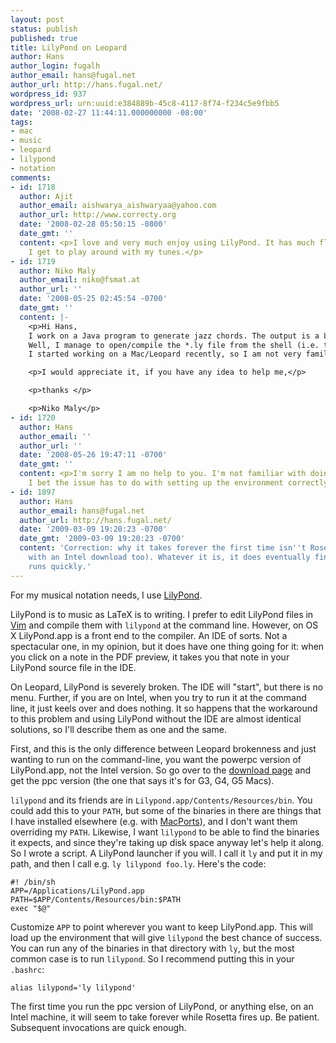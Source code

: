 ```yaml
---
layout: post
status: publish
published: true
title: LilyPond on Leopard
author: Hans
author_login: fugalh
author_email: hans@fugal.net
author_url: http://hans.fugal.net/
wordpress_id: 937
wordpress_url: urn:uuid:e384889b-45c8-4117-8f74-f234c5e9fbb5
date: '2008-02-27 11:44:11.000000000 -08:00'
tags:
- mac
- music
- leopard
- lilypond
- notation
comments:
- id: 1718
  author: Ajit
  author_email: aishwarya_aishwaryaa@yahoo.com
  author_url: http://www.correcty.org
  date: '2008-02-28 05:50:15 -0800'
  date_gmt: ''
  content: <p>I love and very much enjoy using LilyPond. It has much flexibility that
    I get to play around with my tunes.</p>
- id: 1719
  author: Niko Maly
  author_email: niko@fsmat.at
  author_url: ''
  date: '2008-05-25 02:45:54 -0700'
  date_gmt: ''
  content: |-
    <p>Hi Hans,
    I work on a Java program to generate jazz chords. The output is a Lilypond file.
    Well, I manage to open/compile the *.ly file from the shell (i.e. the way you describe), but I don't manage it to do this from inside the Java program using the Runtime class. (Although I am able to execute other applications...?)
    I started working on a Mac/Leopard recently, so I am not very familiar with the shell commands and setting the paths, etc.</p>

    <p>I would appreciate it, if you have any idea to help me,</p>

    <p>thanks </p>

    <p>Niko Maly</p>
- id: 1720
  author: Hans
  author_email: ''
  author_url: ''
  date: '2008-05-26 19:47:11 -0700'
  date_gmt: ''
  content: <p>I'm sorry I am no help to you. I'm not familiar with doing this in Java.
    I bet the issue has to do with setting up the environment correctly, though.</p>
- id: 1897
  author: Hans
  author_email: hans@fugal.net
  author_url: http://hans.fugal.net/
  date: '2009-03-09 19:20:23 -0700'
  date_gmt: '2009-03-09 19:20:23 -0700'
  content: 'Correction: why it takes forever the first time isn''t Rosetta (does it
    with an Intel download too). Whatever it is, it does eventually finish and thereafter
    runs quickly.'
---
```

<p>For my musical notation needs, I use <a href="http://lilypond.org/">LilyPond</a>. </p>

<p>LilyPond is to music as LaTeX is to writing. I prefer to edit LilyPond files in <a href="http://vim.org/">Vim</a> and compile them with <code>lilypond</code> at the command line. However, on OS X LilyPond.app is a front end to the compiler. An IDE of sorts. Not a spectacular one, in my opinion, but it does have one thing going for it: when you click on a note in the PDF preview, it takes you that note in your LilyPond source file in the IDE.</p>

<p>On Leopard, LilyPond is severely broken. The IDE will "start", but there is no menu. Further, if you are on Intel, when you try to run it at the command line, it just keels over and does nothing. It so happens that the workaround to this problem and using LilyPond without the IDE are almost identical solutions, so I'll describe them as one and the same.</p>

<p>First, and this is the only difference between Leopard brokenness and just wanting to run on the command-line, you want the powerpc version of LilyPond.app, not the Intel version. So go over to the <a href="http://lilypond.org/web/install/">download page</a> and get the ppc version (the one that says it's for G3, G4, G5 Macs).</p>

<p><code>lilypond</code> and its friends are in <code>Lilypond.app/Contents/Resources/bin</code>. You could add this to your <code>PATH</code>, but some of the binaries in there are things that I have installed elsewhere (e.g. with <a href="http://macports.org">MacPorts</a>), and I don't want them overriding my <code>PATH</code>. Likewise, I want <code>lilypond</code> to be able to find the binaries it expects, and since they're taking up disk space anyway let's help it along. So I wrote a script. A LilyPond launcher if you will. I call it <code>ly</code> and put it in my path, and then I call e.g. <code>ly lilypond foo.ly</code>. Here's the code:</p>

<pre><code>#! /bin/sh
APP=/Applications/LilyPond.app
PATH=$APP/Contents/Resources/bin:$PATH
exec "$@"
</code></pre>

<p>Customize <code>APP</code> to point wherever you want to keep LilyPond.app. This will load up the environment that will give <code>lilypond</code> the best chance of success. You can run any of the binaries in that directory with <code>ly</code>, but the most common case is to run <code>lilypond</code>. So I recommend putting this in your <code>.bashrc</code>:</p>

<pre><code>alias lilypond='ly lilypond'
</code></pre>

<p>The first time you run the ppc version of LilyPond, or anything else, on an Intel machine, it will seem to take forever while Rosetta fires up. Be patient. Subsequent invocations are quick enough.</p>
